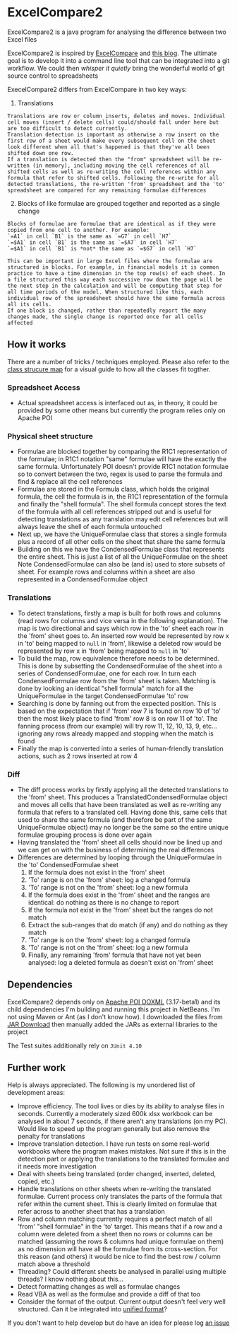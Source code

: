 # ExcelCompare2

ExcelCompare2 is a java program for analysing the difference between two Excel files

ExcelCompare2 is inspired by [ExcelCompare](https://github.com/na-ka-na/ExcelCompare) and [this blog](http://programmaticallyspeaking.com/git-diffing-excel-files.html). The ultimate goal is to develop it into a command line tool that can be integrated into a git workflow. We could then *whisper it quietly* bring the wonderful world of git source control to spreadsheets

ExecelCompare2 differs from ExcelCompare in two key ways:

  1. Translations

    Translations are row or column inserts, deletes and moves. Individual cell moves (insert / delete cells) could/should fall under here but are too difficult to detect currently.
    Translation detection is important as otherwise a row insert on the first row of a sheet would make every subsequent cell on the sheet look different when all that's happened is that they've all been shifted down one row.
    If a translation is detected then the "from" spreadsheet will be re-written (in memory), including moving the cell references of all shifted cells as well as re-writing the cell references within any formula that refer to shifted cells. Following the re-write for all detected translations, the re-written 'from' spreadsheet and the 'to' spreadsheet are compared for any remaining formulae differences

  2. Blocks of like formulae are grouped together and reported as a single change

    Blocks of formulae are formulae that are identical as if they were copied from one cell to another. For example:
    `=A1` in cell `B1` is the same as `=G7` in cell `H7`
    `=$A1` in cell `B1` is the same as `=$A7` in cell `H7`
    `=$A1` in cell `B1` is *not* the same as `=$G7` in cell `H7`

    This can be important in large Excel files where the formulae are structured in blocks. For example, in financial models it is common practice to have a time dimension in the top row(s) of each sheet. In a file structured this way each successive row down the page will be the next step in the calculation and will be computing that step for all time periods of the model. When structured like this, each individual row of the spreadsheet should have the same formula across all its cells.
    If one block is changed, rather than repeatedly report the many changes made, the single change is reported once for all cells affected

## How it works

There are a number of tricks / techniques employed. Please also refer to the [class strucure map](https://github.com/jmacadie/ExcelCompare2/blob/master/class_structure.txt) for a visual guide to how all the classes fit togther.

### Spreadsheet Access
  * Actual spreadsheet access is interfaced out as, in theory, it could be provided by some other means but currently the program relies only on Apache POI

### Physical sheet structure
  * Formulae are blocked together by comparing the R1C1 representation of the formulae; in R1C1 notation "same" formulae will have the exactly the same formula. Unfortunately POI doesn't provide R1C1 notation formulae so to convert between the two, regex is used to parse the formula and find & replace all the cell references
  * Formulae are stored in the Formula class, which holds the original formula, the cell the formula is in, the R1C1 representation of the formula and finally the "shell formula". The shell formula concept stores the text of the formula with all cell references stripped out and is useful for detecting translations as any translation may edit cell references but will always leave the shell of each formula untouched
  * Next up, we have the UniqueFormulae class that stores a single formula plus a record of all other cells on the sheet that share the same formula
  * Building on this we have the CondensedFormulae class that represents the entire sheet. This is just a list of all the UniqueFormulae on the sheet
    Note CondensedFormulae can also be (and is) used to store subsets of sheet. For example rows and columns within a sheet are also represented in a CondensedFormulae object

### Translations
  * To detect translations, firstly a map is built for both rows and columns (read rows for columns and vice versa in the following explanation). The map is two directional and says which row in the 'to' sheet each row in the 'from' sheet goes to. An inserted row would be represented by row x in 'to' being mapped to `null` in 'from', likewise a deleted row would be represented by row x in 'from' being mapped to `null` in 'to'
  * To build the map, row equivalence therefore needs to be determined. This is done by subsetting the CondensedFormulae of the sheet into a series of CondensedFormulae, one for each row. In turn each CondensedFormulae row from the 'from' sheet is taken. Matching is done by looking an identical "shell formula" match for all the UniqueFormulae in the target CondensedFormulae 'to' row
  * Searching is done by fanning out from the expected position. This is based on the expectation that if 'from' row 7 is found on row 10 of 'to' then the most likely place to find 'from' row 8 is on row 11 of 'to'. The fanning process (from our example) will try row 11, 12, 10, 13, 9, etc... ignoring any rows already mapped and stopping when the match is found
  * Finally the map is converted into a series of human-friendly translation actions, such as 2 rows inserted at row 4

### Diff
  * The diff process works by firstly applying all the detected translations to the 'from' sheet. This produces a TranslatedCondensedFormulae object and moves all cells that have been translated as well as re-writing any formula that refers to a translated cell. Having done this, same cells that used to share the same formula (and therefore be part of the same UniqueFormulae object) may no longer be the same so the entire unique formulae grouping process is done over again
  * Having translated the 'from' sheet all cells should now be lined up and we can get on with the business of determining the real differences
  * Differences are determined by looping through the UniqueFormulae in the 'to' CondensedFormulae sheet
    1. If the formula does not exist in the 'from' sheet
      1. 'To' range is on the 'from' sheet: log a changed formula
      2. 'To' range is not on the 'from' sheet: log a new formula
    2. If the formula does exist in the 'from' sheet and the ranges are identical: do nothing as there is no change to report
    3. If the formula not exist in the 'from' sheet but the ranges do not match
      1.  Extract the sub-ranges that do match (if any) and do nothing as they match
      2. 'To' range is on the 'from' sheet: log a changed formula
      3. 'To' range is not on the 'from' sheet: log a new formula
    4. Finally, any remaining 'from' formula that have not yet been analysed: log a deleted formula as doesn't exist on 'from' sheet

## Dependencies

ExcelCompare2 depends only on [Apache POI OOXML](https://poi.apache.org/) (3.17-beta1) and its child dependencies
I'm building and running this project in NetBeans. I'm not using Maven or Ant (as I don't know how). I downloaded the files from [JAR Download](https://jar-download.com/?detail_search=a%3A%22poi-ooxml%22&a=poi-ooxml&p=1) then manually added the JARs as external libraries to the project

The Test suites additionally rely on `JUnit 4.10`

## Further work

Help is always appreciated. The following is my unordered list of development areas:

  * Improve efficiency. The tool lives or dies by its ability to analyse files in seconds. Currently a moderately sized 600k xlsx workbook can be analysed in about 7 seconds, if there aren't any translations (on my PC). Would like to speed up the program generally but also remove the penalty for translations
  * Improve translation detection. I have run tests on some real-world workbooks where the program makes mistakes. Not sure if this is in the detection part or applying the translations to the translated formulae and it needs more investigation
  * Deal with sheets being translated (order changed, inserted, deleted, copied, etc.)
  * Handle translations on other sheets when re-writing the translated formulae. Current process only translates the parts of the formula that refer within the current sheet. This is clearly limited on formulae that refer across to another sheet that has a translation
  * Row and column matching currently requires a perfect match of all 'from' "shell formulae" in the 'to' target. This means that if a row and a column were deleted from a sheet then no rows or columns can be matched (assuming the rows & columns had unique formulae on them) as no dimension will have all the formulae from its cross-section. For this reason (and others) it would be nice to find the best  row / column match above a threshold
  * Threading? Could different sheets be analysed in parallel using multiple threads? I know nothing about this...
  * Detect formatting changes as well as formulae changes
  * Read VBA as well as the formulae and provide a diff of that too
  * Consider the format of the output. Current output doesn't feel very well structured. Can it be integrated into [unified format](http://ftp.gnu.org/old-gnu/Manuals/diffutils-2.8.1/html_mono/diff.html#Unified%20Format)?

If you don't want to help develop but do have an idea for please log [an issue](https://github.com/jmacadie/ExcelCompare2/issues)
